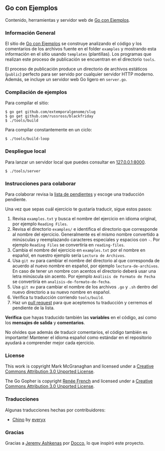 ## Go con Ejemplos

Contenido, herramientas y servidor web de [Go con Ejemplos][1].

### Información General

El sitio de [Go con Ejemplos][1] se construye analizando el código y los
comentarios de los archivos fuente en el folder `examples` y mostrando esta
información en el sitio usando `templates` (plantillas). Los programas que
realizan este proceso de publicación se encuentran en el directorio `tools`.

El proceso de publicación produce un directorio de archivos estáticos
(`public`) perfecto para ser servido por cualquier servidor HTTP moderno.
Además, se incluye un servidor web Go ligero en `server.go`.

### Compilación de ejemplos

Para compilar el sitio:

```console
$ go get github.com/extemporalgenome/slug
$ go get github.com/russross/blackfriday
$ ./tools/build
```

Para compilar constantemente en un ciclo:

```console
$ ./tools/build-loop
```

### Despliegue local

Para lanzar un servidor local que puedes consultar en
[127.0.0.1:8000](http://127.0.0.1:8000).

```console
$ ./tools/server
```

### Instrucciones para colaborar

Para colaborar revisa la [lista de pendientes][2] y escoge una traducción
pendiente.

Una vez que sepas cuál ejercicio te gustaría traducir, sigue estos pasos:

1. Revisa `examples.txt` y busca el nombre del ejercicio en idioma original,
   por ejemplo `Reading Files`.
2. Revisa el directorio `examples/` e identifica el directorio que corresponde
   al nombre del ejercicio. Generalmente es el mismo nombre convertido a
   minúsculas y reemplazando caracteres especiales y espacios con `-`. Por
   ejemplo `Reading Files` se convertiría en `reading-files`.
3. Cambia el nombre del ejercicio en `examples.txt` por el nombre en español,
   en nuestro ejemplo sería `Lectura de Archivos`.
4. Usa `git mv` para cambiar el nombre del directorio al que corresponda de
   acuerdo al nuevo nombre en español, por ejemplo `lectura-de-archivos`. En
   caso de tener un nombre con acentos el directorio deberá usar una letra
   minúscula sin acento. Por ejemplo `Análisis de Formato de Fecha` se
   convertiría en `analisis-de-formato-de-fecha`.
5. Usa `git mv` para cambiar el nombre de los archivos `.go` y `.sh` dentro del
   nuevo directorio a su nuevo nombre en español.
6. Verifica tu traducción corriendo `tools/build`.
7. Haz un [pull request][3] para que aceptemos tu traducción y cerremos el
   pendiente de la lista.

**Verifica** que hayas traducido también las **variables** en el código, así como los
**mensajes de salida** y **comentarios**. 

No olvides que además de traducir comentarios, el código también es importante! 
Mantener el idioma español como estándar en el repositorio ayudará a comprender 
mejor cada ejercicio. 

### License

This work is copyright Mark McGranaghan and licensed under a
[Creative Commons Attribution 3.0 Unported License](http://creativecommons.org/licenses/by/3.0/).

The Go Gopher is copyright [Renée French](http://reneefrench.blogspot.com/) and licensed under a
[Creative Commons Attribution 3.0 Unported License](http://creativecommons.org/licenses/by/3.0/).


### Traducciones

Algunas traducciones hechas por contribuidores:

* [Chino](http://everyx.github.io/gobyexample/) by [everyx](https://github.com/everyx)

### Gracias

Gracias a [Jeremy Ashkenas](https://github.com/jashkenas) por
[Docco](http://jashkenas.github.com/docco/), lo que inspiró este proyecto.

[1]: http://goconejemplos.com
[2]: https://github.com/dabit/gobyexample/issues
[3]: https://help.github.com/articles/creating-a-pull-request
